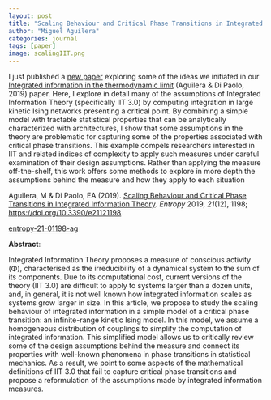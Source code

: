 ```yaml
---
layout: post
title: "Scaling Behaviour and Critical Phase Transitions in Integrated Information Theory"
author: "Miguel Aguilera"
categories: journal
tags: [paper]
image: scalingIIT.png
---
```


I just published a [new paper](https://www.mdpi.com/1099-4300/21/12/1198) exploring some of the ideas we initiated in our [Integrated information in the thermodynamic limit](https://doi.org/10.1016/j.neunet.2019.03.001) (Aguilera & Di Paolo, 2019) paper. Here, I  explore in detail many of the assumptions of Integrated Information Theory (specifically IIT 3.0) by computing integration in large kinetic Ising networks presenting a critical point. By combining a simple model with tractable statistical properties that can be analytically characterized with architectures, I show that some assumptions in the theory are problematic for capturing some of the properties associated with critical phase transitions. This example compels researchers interested in IIT and related indices of complexity to apply such measures under careful examination of their design assumptions. Rather than applying the measure off-the-shelf, this work offers some methods to explore in more depth the assumptions behind the measure and how they apply to each situation 

Aguilera, M & Di Paolo, EA (2019). [Scaling Behaviour and Critical Phase Transitions in Integrated Information Theory](https://www.mdpi.com/1099-4300/21/12/1198). _Entropy_ 2019, _21_(12), 1198; https://doi.org/10.3390/e21121198

[entropy-21-01198-ag](https://maguilera0.files.wordpress.com/2019/12/entropy-21-01198-ag.png) 

**Abstract**: 

Integrated Information Theory proposes a measure of conscious activity (<span id="MathJax-Element-1-Frame" class="MathJax" role="presentation"><span id="MathJax-Span-1" class="math"><span id="MathJax-Span-2" class="mrow"><span id="MathJax-Span-3" class="semantics"><span id="MathJax-Span-4" class="mi">Φ</span></span></span></span></span>), characterised as the irreducibility of a dynamical system to the sum of its components. Due to its computational cost, current versions of the theory (IIT 3.0) are difficult to apply to systems larger than a dozen units, and, in general, it is not well known how integrated information scales as systems grow larger in size. In this article, we propose to study the scaling behaviour of integrated information in a simple model of a critical phase transition: an infinite-range kinetic Ising model. In this model, we assume a homogeneous distribution of couplings to simplify the computation of integrated information. This simplified model allows us to critically review some of the design assumptions behind the measure and connect its properties with well-known phenomena in phase transitions in statistical mechanics. As a result, we point to some aspects of the mathematical definitions of IIT 3.0 that fail to capture critical phase transitions and propose a reformulation of the assumptions made by integrated information measures.
